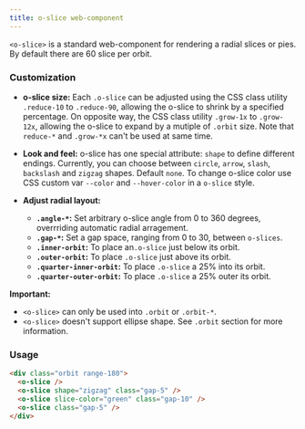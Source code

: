 ```yaml
---
title: o-slice web-component
---
```


`<o-slice>` is a standard web-component for rendering a radial slices or pies. By default there are 60 slice per orbit. 

### Customization
  
- **o-slice size:** Each `.o-slice` can be adjusted using the CSS class utility `.reduce-10` to `.reduce-90`, allowing the o-slice to shrink by a specified percentage. On opposite way, the CSS class utility `.grow-1x` to `.grow-12x`, allowing the o-slice to expand by a mutiple of `.orbit` size. Note that `reduce-*` and `.grow-*x` can't be used at same time.
  
- **Look and feel:** o-slice has one special attribute: `shape` to define different endings. Currently, you can choose between `circle`, `arrow`, `slash`, `backslash` and `zigzag` shapes. Default `none`. To change o-slice color use CSS custom var `--color` and `--hover-color` in a `o-slice` style.

- **Adjust radial layout:**
  - **`.angle-*`:** Set arbitrary o-slice angle from 0 to 360 degrees, overrriding automatic radial arragement.
  - **`.gap-*`:** Set a gap space, ranging from 0 to 30, between `o-slices`.
  - **`.inner-orbit`:** To place an`.o-slice` just below its orbit.
  - **`.outer-orbit`:** To place `.o-slice` just above its orbit.
  - **`.quarter-inner-orbit`:** To place `.o-slice` a 25% into its orbit.
  - **`.quarter-outer-orbit`:** To place `.o-slice` a 25% outer its orbit.
  
**Important:** 
  - `<o-slice>` can only be used into `.orbit` or `.orbit-*`.
  - `<o-slice>` doesn't support ellipse shape. See `.orbit` section for more information.

### Usage

```html
<div class="orbit range-180"> 
  <o-slice />
  <o-slice shape="zigzag" class="gap-5" />
  <o-slice slice-color="green" class="gap-10" />
  <o-slice class="gap-5" />
</div>
```
